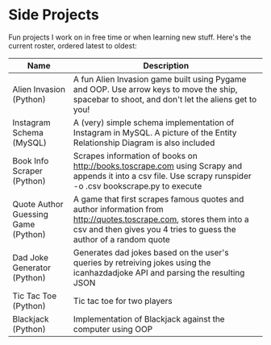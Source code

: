 # Side Projects


Fun projects I work on in free time or when learning new stuff. Here's the current roster, ordered latest to oldest:



| Name | Description |
|--|--|
| Alien Invasion (Python) | A fun Alien Invasion game built using Pygame and OOP. Use arrow keys to move the ship, spacebar to shoot, and don't let the aliens get to you! |
| Instagram Schema (MySQL) | A (very) simple schema implementation of Instagram in MySQL. A picture of the Entity Relationship Diagram is also included |
|Book Info Scraper (Python)|Scrapes information of books on http://books.toscrape.com using Scrapy and appends it into a csv file. Use scrapy runspider -o <filename>.csv bookscrape.py to execute|
|Quote Author Guessing Game (Python)|A game that first scrapes famous quotes and author information from http://quotes.toscrape.com, stores them into a csv and then gives you 4 tries to guess the author of a random quote|
|Dad Joke Generator (Python)|Generates dad jokes based on the user's queries by retreiving jokes using the icanhazdadjoke API and parsing the resulting JSON|
|Tic Tac Toe (Python)|Tic tac toe for two players|
|Blackjack (Python)| Implementation of Blackjack against the computer using OOP |